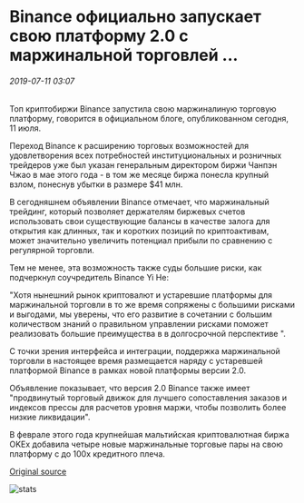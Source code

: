# Binance официально запускает свою платформу 2.0 с маржинальной торговлей ...

###### 2019-07-11 03:07

Топ криптобиржи Binance запустила свою маржиналиную торговую платформу, говорится в официальном блоге, опубликованном сегодня, 11 июля.

Переход Binance к расширению торговых возможностей для удовлетворения всех потребностей институциональных и розничных трейдеров уже был указан генеральным директором биржи Чанпэн Чжао в мае этого года - в том же месяце биржа понесла крупный взлом, понеснув убытки в размере $41 млн.

В сегодняшнем объявлении Binance отмечает, что маржинальный трейдинг, который позволяет держателям биржевых счетов использовать свои существующие балансы в качестве залога для открытия как длинных, так и коротких позиций по криптоактивам, может значительно увеличить потенциал прибыли по сравнению с регулярной торговли.

Тем не менее, эта возможность также суды большие риски, как подчеркнул соучредитель Binance Yi He:

"Хотя нынешний рынок криптовалют и устаревшие платформы для маржинальной торговли в то же время сопряжены с большими рисками и выгодами, мы уверены, что его развитие в сочетании с большим количеством знаний о правильном управлении рисками поможет реализовать большие преимущества в в долгосрочной перспективе ".

С точки зрения интерфейса и интеграции, поддержка маржинальной торговли в настоящее время размещается наряду с устаревшей платформой Binance в рамках новой платформы версии 2.0.

Объявление показывает, что версия 2.0 Binance также имеет "продвинутый торговый движок для лучшего сопоставления заказов и индексов прессы для расчетов уровня маржи, чтобы позволить более низкие ликвидации".

В феврале этого года крупнейшая мальтийская криптовалютная биржа OKEx добавила четыре новые маржинальные торговые пары на свою платформу с до 100x кредитного плеча.

[Original source](https://cointelegraph.com/news/binance-officially-launches-its-20-platform-with-margin-trading)

![stats](https://c.statcounter.com/11760860/0/a89fa40b/1/ "stats")